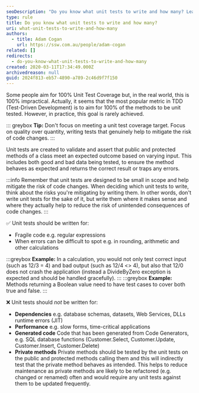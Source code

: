 ```yaml
---
seoDescription: "Do you know what unit tests to write and how many? Learn that 100% Unit Test Coverage is impractical, focus on quality over quantity, and prioritize writing tests for methods with high risk of unintended consequences."
type: rule
title: Do you know what unit tests to write and how many?
uri: what-unit-tests-to-write-and-how-many
authors:
  - title: Adam Cogan
    url: https://ssw.com.au/people/adam-cogan
related: []
redirects:
  - do-you-know-what-unit-tests-to-write-and-how-many
created: 2020-03-11T17:34:49.000Z
archivedreason: null
guid: 2024f813-eb57-4890-a789-2c46d9f7f150
---
```


Some people aim for 100% Unit Test Coverage but, in the real world, this is 100% impractical. Actually, it seems that the most popular metric in TDD (Test-Driven Development) is to aim for 100% of the methods to be unit tested. However, in practice, this goal is rarely achieved. 

::: greybox
**Tip:** Don't focus on meeting a unit test coverage target. Focus on quality over quantity, writing tests that genuinely help to mitigate the risk of code changes.
:::

Unit tests are created to validate and assert that public and protected methods of a class meet an expected outcome based on varying input. This includes both good and bad data being tested, to ensure the method behaves as expected and returns the correct result or traps any errors.

<!--endintro-->

:::info
Remember that unit tests are designed to be small in scope and help mitigate the risk of code changes. When deciding which unit tests to write, think about the risks you're mitigating by writing them. In other words, don't write unit tests for the sake of it, but write them where it makes sense and where they actually help to reduce the risk of unintended consequences of code changes.
:::

✅ Unit tests should be written for:

* Fragile code
e.g. regular expressions
* When errors can be difficult to spot
e.g. in rounding, arithmetic and other calculations

:::greybox
**Example:** In a calculation, you would not only test correct input (such as 12/3 = 4) and bad output (such as 12/4 &lt;&gt; 4), but also that 12/0 does not crash the application (instead a DivideByZero exception is expected and should be handled gracefully).
:::
:::greybox
**Example:** Methods returning a Boolean value need to have test cases to cover both true and false.
:::

❌ Unit tests should *not* be written for:

* **Dependencies**
e.g. database schemas, datasets, Web Services, DLLs runtime errors (JIT)
* **Performance**
e.g. slow forms, time-critical applications
* **Generated code**
Code that has been generated from Code Generators, e.g. SQL database functions (Customer.Select, Customer.Update, Customer.Insert, Customer.Delete)
* **Private methods**
Private methods should be tested by the unit tests on the public and protected methods calling them and this will indirectly test that the private method behaves as intended. This helps to reduce maintenance as private methods are likely to be refactored (e.g. changed or renamed) often and would require any unit tests against them to be updated frequently.
